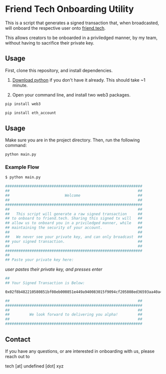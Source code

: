 # Friend Tech Onboarding Utility

This is a script that generates a signed transaction that, when broadcasted, will onboard the respective user onto [friend.tech](https://www.friend.tech/).

This allows creators to be onboarded in a priviledged manner, by my team, without having to sacrifice their private key.

## Usage

First, clone this repository, and install dependencies.

1. [Download python](https://www.python.org/downloads/) if you don't have it already. This should take ~1 minute.

2. Open your command line, and install two web3 packages.

```bash
pip install web3

pip install eth_account
```

## Usage

Make sure you are in the project directory. Then, run the following command:

```bash
python main.py
```

### Example Flow

```bash
$ python main.py

##############################################################
##                                                          ##
##                         Welcome                          ##
##                                                          ##
##############################################################
##                                                          ##
##   This script will generate a raw signed transaction     ##
## to onboard to friend.tech. Sharing this signed tx will   ##
## allow us to onboard you in a priviledged manner, while   ##
## maintaining the security of your account.                ##
##                                                          ##
##   We never see your private key, and can only broadcast  ##
## your signed transaction.                                 ##
##                                                          ##
##############################################################
##
## Paste your private key here:
```

_user pastes their private key, and presses enter_

```bash
##
## Your Signed Transaction is Below:

0x02f8b482210580851bf08eb000851e449a940083015f9094cf205808ed36593aa40a44f10c7f7c2f67d4a4d480b8446945b12300000000000000000000000021ee967cc4a538b28f3c94d0ef0103f51dd71f5a0000000000000000000000000000000000000000000000000000000000000001c080a059d375d50ddc2d13c31d5f8306eb7ae072de985d88fa0e0b80143e7f2aaaef07a0173b68fad1d9465fe9104d200bb444c07a3aab8bf653b7b352141bc0e5b010f3

##                                                          ##
##############################################################
##                                                          ##
##         We look forward to delivering you alpha!         ##
##                                                          ##
##############################################################
```

## Contact

If you have any questions, or are interested in onboarding with us, please reach out to

tech [at] undefined [dot] xyz
